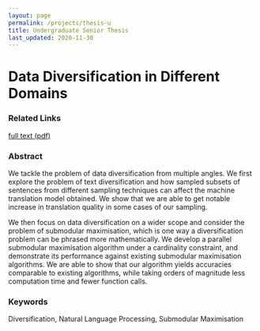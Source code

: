```yaml
---
layout: page
permalink: /projects/thesis-u
title: Undergraduate Senior Thesis
last_updated: 2020-11-30
---
```


# Data Diversification in Different Domains

### Related Links

<a class="color-button" href="/projects/thesis-u/thesis-u.pdf">full text (pdf)</a>

### Abstract 

We tackle the problem of data diversification from multiple angles. We first explore the problem of text diversification and how sampled subsets of sentences from different sampling techniques can affect the machine translation model obtained. We show that we are able to get notable increase in translation quality in some cases of our sampling.

We then focus on data diversification on a wider scope and consider the problem of submodular maximisation, which is one way a diversification problem can be phrased more mathematically. We develop a parallel submodular maximisation algorithm under a cardinality constraint, and demonstrate its performance against existing submodular maximisation algorithms. We are able to show that our algorithm yields accuracies comparable to existing algorithms, while taking orders of magnitude less computation time and fewer function calls.

### Keywords

Diversification, Natural Language Processing, Submodular Maximisation

<!-- ### Extensions From This Work

I intend to continue building on the content from this thesis and eventually publish the resulting work. I will update this section once such work is available. -->